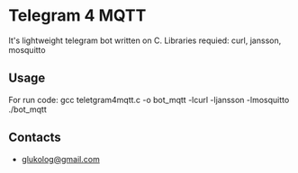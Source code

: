 # Telegram 4 MQTT
It's lightweight telegram bot written on C.
Libraries requied: curl, jansson, mosquitto

## Usage
For run code:
     gcc teletgram4mqtt.c -o bot_mqtt -lcurl -ljansson -lmosquitto
     ./bot_mqtt

## Contacts
* glukolog@gmail.com
